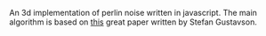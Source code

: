 An 3d implementation of perlin noise written in javascript.
The main algorithm is based on <a href ='http://staffwww.itn.liu.se/~stegu/simplexnoise/simplexnoise.pdf'>this</a> great paper written by Stefan Gustavson.
